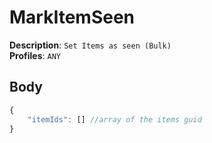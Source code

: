 # MarkItemSeen

**Description**: `Set Items as seen (Bulk)` \
**Profiles**: `ANY`

## Body
```js
{
    "itemIds": [] //array of the items guid
}
```
